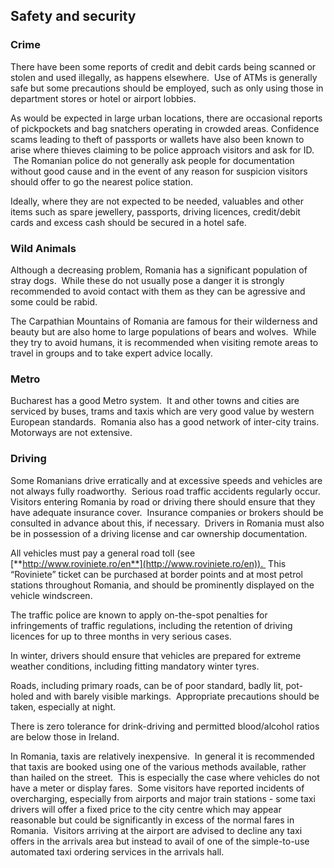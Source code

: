 ## Safety and security

### **Crime**

There have been some reports of credit and debit cards being scanned or stolen and used illegally, as happens elsewhere.  Use of ATMs is generally safe but some precautions should be employed, such as only using those in department stores or hotel or airport lobbies.

As would be expected in large urban locations, there are occasional reports of pickpockets and bag snatchers operating in crowded areas. Confidence scams leading to theft of passports or wallets have also been known to arise where thieves claiming to be police approach visitors and ask for ID.  The Romanian police do not generally ask people for documentation without good cause and in the event of any reason for suspicion visitors should offer to go the nearest police station.

Ideally, where they are not expected to be needed, valuables and other items such as spare jewellery, passports, driving licences, credit/debit cards and excess cash should be secured in a hotel safe.

### **Wild Animals**

Although a decreasing problem, Romania has a significant population of stray dogs.  While these do not usually pose a danger it is strongly recommended to avoid contact with them as they can be agressive and some could be rabid.

The Carpathian Mountains of Romania are famous for their wilderness and beauty but are also home to large populations of bears and wolves.  While they try to avoid humans, it is recommended when visiting remote areas to travel in groups and to take expert advice locally.

### **Metro**

Bucharest has a good Metro system.  It and other towns and cities are serviced by buses, trams and taxis which are very good value by western European standards.  Romania also has a good network of inter-city trains.  Motorways are not extensive.

### **Driving**

Some Romanians drive erratically and at excessive speeds and vehicles are not always fully roadworthy.  Serious road traffic accidents regularly occur.  Visitors entering Romania by road or driving there should ensure that they have adequate insurance cover.  Insurance companies or brokers should be consulted in advance about this, if necessary.  Drivers in Romania must also be in possession of a driving license and car ownership documentation.

All vehicles must pay a general road toll (see [**http://www.roviniete.ro/en**](http://www.roviniete.ro/en)).  This “Roviniete” ticket can be purchased at border points and at most petrol stations throughout Romania, and should be prominently displayed on the vehicle windscreen.

The traffic police are known to apply on-the-spot penalties for infringements of traffic regulations, including the retention of driving licences for up to three months in very serious cases.

In winter, drivers should ensure that vehicles are prepared for extreme weather conditions, including fitting mandatory winter tyres.

Roads, including primary roads, can be of poor standard, badly lit, pot-holed and with barely visible markings.  Appropriate precautions should be taken, especially at night.

There is zero tolerance for drink-driving and permitted blood/alcohol ratios are below those in Ireland.

In Romania, taxis are relatively inexpensive.  In general it is recommended that taxis are booked using one of the various methods available, rather than hailed on the street.  This is especially the case where vehicles do not have a meter or display fares.  Some visitors have reported incidents of overcharging, especially from airports and major train stations - some taxi drivers will offer a fixed price to the city centre which may appear reasonable but could be significantly in excess of the normal fares in Romania.  Visitors arriving at the airport are advised to decline any taxi offers in the arrivals area but instead to avail of one of the simple-to-use automated taxi ordering services in the arrivals hall.